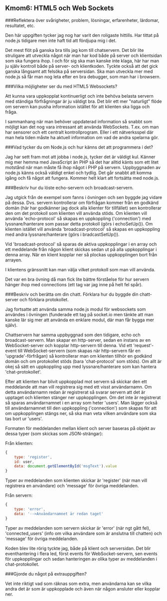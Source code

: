 Kmom6: HTML5 och Web Sockets
----------------------------

###Reflektera över svårigheter, problem, lösningar, erfarenheter, lärdomar, resultatet, etc.

Den här uppgiften tycker jag nog har varit den roligaste hittills. Har tittat på node.js tidigare men inte haft tid att fördjupa mig i det.

Det mest flöt på ganska bra tills jag kom till chatservern. Det blir lite struligare att utveckla något när man har kod både på server och klientsidan som ska fungera ihop. I och för sig ska man kanske inte klaga, här har man ju själv kontroll både på server- och klientkoden. Tyckte också att det gick ganska långsamt att felsöka på serversidan. Ska man utveckla mer med node.js så får man nog leta efter en bra debugger, som man har i browsern.

###Vilka möjligheter ser du med HTML5 Websockets?

Att kunna vara uppkopplat kontinuerligt och inte behöva belasta servern med ständiga förfrågningar är ju väldigt bra. Det blir ett mer "naturligt" flöde om servern kan pusha information istället för att klienten ska ligga och fråga.

I sammanhang när man behöver uppdaterad information så snabbt som möjligt kan det nog vara intressant att använda WebSockets. T.ex. om man har sensorer och ett centralt kontrollprogram. Eller i ett nätverksspel där man hela tiden måste ha aktuell information om vad de andra spelarna gör.


###Vad tycker du om Node.js och hur känns det att programmera i det?

Jag har sett fram mot att jobba i node.js, tycker det är väldigt kul. Känner mig mer hemma med JavaScript än PHP så det har alltid känts som ett litet motstånd när man måste få ihop något i PHP på servern. Uppbyggnaden av node.js känns också väldigt enkel och tydlig. Det går snabbt att komma igång och få något att fungera. Kommer helt klart att fortsätta med node.js.


###Beskriv hur du löste echo-servern och broadcast-servern.

Jag utgick från de exempel som fanns i övningen och sen byggde jag vidare på dessa. Dvs. servern kontrollerar om förfrågan kommer från en godkänd domän (här har godkänner jag dock alla klienter för tillfället) sen kontrollerar den om det protokoll som klienten vill använda stöds. Om klienten vill använda 'echo-protocol' så skapas en uppkoppling ('connection') med lyssnare/hanterare som passar detta protokoll (görs i echoSetUp()). Om klienten istället vill använda 'broadcast-protocol' så skapas en uppkoppling med andra lyssnare/hanterare (görs i bradcastSetUp()).

Vid 'broadcast-protocol' så sparas de aktiva uppkopplingar i en array och ett meddelande från någon klient skickas sedan ut på alla uppkopplingar i denna array. När en klient kopplar ner så plockas uppkopplingen bort från arrayen.

I klientens gränssnitt kan man välja vilket protokoll som man vill använda.

Det var en bra övning då man fick lite bättre förståelse för hur servern hänger ihop med connections (ett tag var jag inne på helt fel spår).

###Beskriv och berätta om din chatt. Förklara hur du byggde din chatt-server och förklara protokollet.

Jag fortsatte att använda samma node.js modul för websockets som användes i övningen (funderade ett tag på socket.io men tänkte att man kanske lär sig mer att använda en enklare modul, där man får bygga mer själv).

Chattservern har samma uppbyggnad som den tidigare, echo och broadcast-servern. Man skapar en http-server, sedan en instans av en WebSocket-server och kopplar http-servern till denna. Vid ett 'request'-event till WebSocket-servern (som skapas när http-servern får en 'upgrade'-förfrågan) så kontrollerar man om klienten tillhör en godkänd domän och om protokollet stöds (bara 'chat-protocol' som stöds). Om allt är okej så sätt en uppkoppling upp med lyssnare/hanterare som kan hantera 'chat-protokollet'.

Efter att klienten har blivit uppkopplad mot servern så skickar den ett meddelande att man vill registrera sig med ett visst användarnamn. Om detta användarnamn redan är registrerat så svarar servern att det är upptaget och klienten stänger ner uppkopplingen. Om det inte är registrerat så sparas användarnamnet i en array som heter 'users'. Man lägger också till användarnamnet till den uppkoppling ('connection') som skapas för att om uppkopplingen stängs ner, så ska man veta vilken användare som ska tas bort ur 'users'.

Formaten för meddelanden mellan klient och server baseras på objekt av dessa typer (som skickas som JSON-strängar):

Från klienten: 
```js
{
    type: 'register',
    id: user,
    data: document.getElementById('msgText').value
}
```
Typer av meddelanden som klienten skickar är 'register' (när man vill registrera en användare) och 'message' för övriga meddelanden.

Från servern:
```js
{
    type: 'error',
    data: '-->Användarnamnet är redan taget'
}
```
Typer av meddelanden som servern skickar är 'error' (när ngt gått fel), 'connected_users' (info om vilka användare som är anslutna till chatten) och 'message' för övriga meddelanden.

Koden blev lite rörig tyckte jag, både på klient och serversidan. Det blir eventhantering i flera led, först events för WebSocket-servern, sen events för uppkopplingar och sedan hanteringen av olika typer av meddelanden i chat-protokollet.

###Gjorde du något på extrauppgiften?

Vet inte riktigt vad som räknas som extra, men användarna kan se vilka andra det är som är uppkopplade och även när någon ansluter eller kopplar ner.